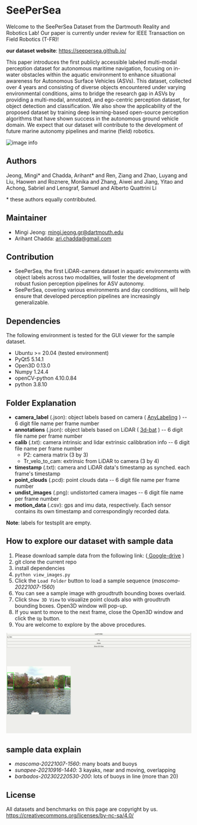 # SeePerSea
Welcome to the SeePerSea Dataset from the Dartmouth Reality and Robotics Lab!
Our paper is currently under review for IEEE Transaction on Field Robotics (T-FR)!

__our dataset website__:  https://seepersea.github.io/


This paper introduces the first publicly accessible labeled multi-modal perception dataset 
for autonomous maritime navigation, focusing on in-water obstacles within the aquatic environment to enhance situational awareness for Autonomous Surface Vehicles (ASVs). This dataset, collected over 4 years and consisting of diverse objects encountered under varying environmental conditions, aims to bridge the research gap in ASVs by providing a multi-modal, annotated, and ego-centric perception dataset, for object detection and classification. We also show the applicability of the proposed dataset by training deep learning-based open-source perception algorithms that have shown success in the autonomous ground vehicle domain. We expect that our dataset will contribute to the development of future marine autonomy pipelines and marine (field) robotics.


![image info](./img/t-fr-busan.gif)


## Authors
Jeong, Mingi* and Chadda, Arihant* and Ren, Ziang and Zhao, Luyang and Liu, Haowen and Roznere, 
Monika and Zhang, Aiwei and Jiang, Yitao and Achong, Sabriel and Lensgraf, Samuel and Alberto Quattrini Li

\* these authors equally contribbuted.

## Maintainer
* Mingi Jeong: mingi.jeong.gr@dartmouth.edu
* Arihant Chadda: ari.chadda@gmail.com

## Contribution
* SeePerSea, the first LiDAR-camera dataset in aquatic environments with object labels across two modalities, will foster the development of robust fusion perception pipelines for ASV autonomy.
* SeePerSea, covering various environments and day conditions, will help ensure that developed perception pipelines are increasingly generalizable.

## Dependencies
The following environment is tested for the GUI viewer for the sample dataset.
* Ubuntu >= 20.04 (tested environment)
* PyQt5 5.14.1
* Open3D 0.13.0
* Numpy 1.24.4
* openCV-python 4.10.0.84
* python 3.8.10

## Folder Explanation
* __camera_label__ (.json): object labels based on camera ( [AnyLabeling](https://github.com/vietanhdev/anylabeling)
) -- 6 digit file name per frame number 
* __annotations__ (.json): object labels based on LiDAR ( [3d-bat](https://github.com/walzimmer/3d-bat)
) -- 6 digit file name per frame number
* __calib__ (.txt): camera intrinsic and lidar extrinsic calibbration info -- 6 digit file name per frame number
    * P2: camera matrix (3 by 3)
    * Tr_velo_to_cam: extrinsic from LiDAR to camera (3 by 4)
* __timestamp__ (.txt): camera and LiDAR data's timestamp as synched. each frame's timestamp
* __point_clouds__ (.pcd): point clouds data -- 6 digit file name per frame number
* __undist_images__ (.png): undistorted camera images -- 6 digit file name per frame number
* __motion_data__ (.csv): gps and imu data, respectively. Each sensor contains its own timestamp and correspondingly recorded data.

__Note__: labels for testsplit are empty.

## How to explore our dataset with sample data
1. Please download sample data from the following link: ([ Google-drive](https://drive.google.com/drive/folders/1KuhWh7KSmzg62b88LVoL_3oEM5HWLCfe?usp=sharing)
)
2. git clone the current repo
3. install dependencies
4. `python view_images.py`
5. Click the `Load Folder` button to load a sample sequence (_mascoma-20221007-1560_)
6. You can see a sample image with groudtruth bounding boxes overlaid.
7. Click `Show 3D View` to visualize point clouds also with groudtruth bounding boxes. Open3D window will pop-up.
8. If you want to move to the next frame, close the Open3D window and click the `Up` button.
9. You are welcome to explore by the above procedures. 

![instruction](./img/instruction.gif)

## sample data explain
* _mascoma-20221007-1560_: many boats and buoys
* _sunapee-20210916-1440_: 3 kayaks, near and moving, overlapping
* _barbados-202302220530-200_: lots of buoys in line (more than 20)


## License
All datasets and benchmarks on this page are copyright by us.
https://creativecommons.org/licenses/by-nc-sa/4.0/